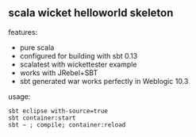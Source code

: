 scala wicket helloworld skeleton
--------------------------------

features:

* pure scala
* configured for building with sbt 0.13
* scalatest with wickettester example
* works with JRebel+SBT
* sbt generated war works perfectly in Weblogic 10.3

usage:

    sbt eclipse with-source=true
    sbt container:start 
    sbt ~ ; compile; container:reload 

